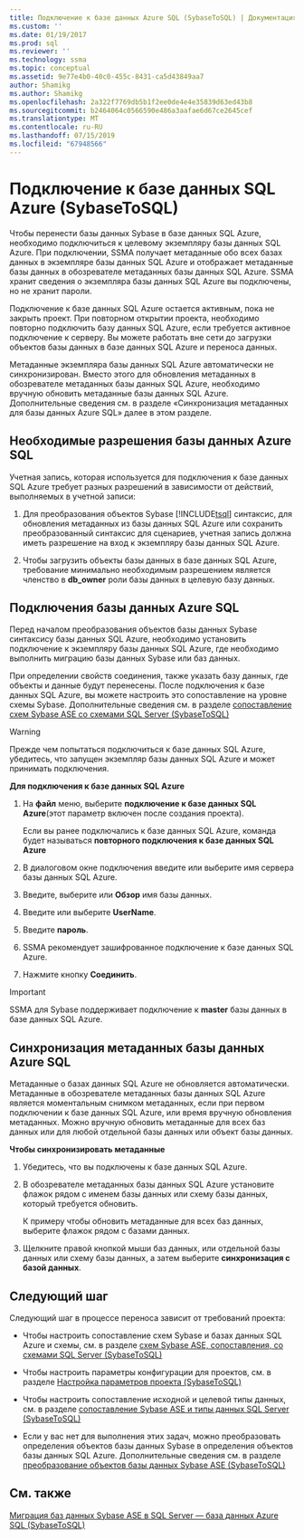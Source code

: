 ```yaml
---
title: Подключение к базе данных Azure SQL (SybaseToSQL) | Документация Майкрософт
ms.custom: ''
ms.date: 01/19/2017
ms.prod: sql
ms.reviewer: ''
ms.technology: ssma
ms.topic: conceptual
ms.assetid: 9e77e4b0-40c0-455c-8431-ca5d43849aa7
author: Shamikg
ms.author: Shamikg
ms.openlocfilehash: 2a322f7769db5b1f2ee0de4e4e35839d63ed43b8
ms.sourcegitcommit: b2464064c0566590e486a3aafae6d67ce2645cef
ms.translationtype: MT
ms.contentlocale: ru-RU
ms.lasthandoff: 07/15/2019
ms.locfileid: "67948566"
---
```

# <a name="connecting-to-azure-sql-db-sybasetosql"></a>Подключение к базе данных SQL Azure (SybaseToSQL)
Чтобы перенести базы данных Sybase в базе данных SQL Azure, необходимо подключиться к целевому экземпляру базы данных SQL Azure. При подключении, SSMA получает метаданные обо всех базах данных в экземпляре базы данных SQL Azure и отображает метаданные базы данных в обозревателе метаданных базы данных SQL Azure. SSMA хранит сведения о экземпляра базы данных SQL Azure вы подключены, но не хранит пароли.  
  
Подключение к базе данных SQL Azure остается активным, пока не закрыть проект. При повторном открытии проекта, необходимо повторно подключить базу данных SQL Azure, если требуется активное подключение к серверу. Вы можете работать вне сети до загрузки объектов базы данных в базе данных SQL Azure и переноса данных.  
  
Метаданные экземпляра базы данных SQL Azure автоматически не синхронизирован. Вместо этого для обновления метаданных в обозревателе метаданных базы данных SQL Azure, необходимо вручную обновить метаданные базы данных SQL Azure. Дополнительные сведения см. в разделе «Синхронизация метаданных для базы данных Azure SQL» далее в этом разделе.  
  
## <a name="required-azure-sql-db-permissions"></a>Необходимые разрешения базы данных Azure SQL  
Учетная запись, которая используется для подключения к базе данных SQL Azure требует разных разрешений в зависимости от действий, выполняемых в учетной записи:  
  
1.  Для преобразования объектов Sybase [!INCLUDE[tsql](../../includes/tsql-md.md)] синтаксис, для обновления метаданных из базы данных SQL Azure или сохранить преобразованный синтаксис для сценариев, учетная запись должна иметь разрешение на вход к экземпляру базы данных SQL Azure.  
  
2.  Чтобы загрузить объекты базы данных в базе данных SQL Azure, требование минимально необходимым разрешением является членство в **db_owner** роли базы данных в целевую базу данных.  
  
## <a name="establishing-a-azure-sql-db-connection"></a>Подключения базы данных Azure SQL  
Перед началом преобразования объектов базы данных Sybase синтаксису базы данных SQL Azure, необходимо установить подключение к экземпляру базы данных SQL Azure, где необходимо выполнить миграцию базы данных Sybase или баз данных.  
  
При определении свойств соединения, также указать базу данных, где объекты и данные будут перенесены. После подключения к базе данных SQL Azure, вы можете настроить это сопоставление на уровне схемы Sybase. Дополнительные сведения см. в разделе [сопоставление схем Sybase ASE со схемами SQL Server &#40;SybaseToSQL&#41;](../../ssma/sybase/mapping-sybase-ase-schemas-to-sql-server-schemas-sybasetosql.md)  
  
> [!WARNING]  
> Прежде чем попытаться подключиться к базе данных SQL Azure, убедитесь, что запущен экземпляр базы данных SQL Azure и может принимать подключения.  
  
**Для подключения к базе данных SQL Azure**  
  
1.  На **файл** меню, выберите **подключение к базе данных SQL Azure**(этот параметр включен после создания проекта).  
  
    Если вы ранее подключались к базе данных SQL Azure, команда будет называться **повторного подключения к базе данных SQL Azure**  
  
2.  В диалоговом окне подключения введите или выберите имя сервера базы данных SQL Azure.  
  
3.  Введите, выберите или **Обзор** имя базы данных.  
  
4.  Введите или выберите **UserName**.  
  
5.  Введите **пароль**.  
  
6.  SSMA рекомендует зашифрованное подключение к базе данных SQL Azure.  
  
7.  Нажмите кнопку **Соединить**.  
  
> [!IMPORTANT]  
> SSMA для Sybase поддерживает подключение к **master** базы данных в базе данных SQL Azure.  
  
## <a name="synchronizing-azure-sql-db-metadata"></a>Синхронизация метаданных базы данных Azure SQL  
Метаданные о базах данных SQL Azure не обновляется автоматически. Метаданные в обозревателе метаданных базы данных SQL Azure является моментальным снимком метаданных, если при первом подключении к базе данных SQL Azure, или время вручную обновления метаданных. Можно вручную обновить метаданные для всех баз данных или для любой отдельной базы данных или объект базы данных.  
  
**Чтобы синхронизировать метаданные**  
  
1.  Убедитесь, что вы подключены к базе данных SQL Azure.  
  
2.  В обозревателе метаданных базы данных SQL Azure установите флажок рядом с именем базы данных или схему базы данных, который требуется обновить.  
  
    К примеру чтобы обновить метаданные для всех баз данных, выберите флажок рядом с базами данных.  
  
3.  Щелкните правой кнопкой мыши баз данных, или отдельной базы данных или схему базы данных, а затем выберите **синхронизация с базой данных**.  
  
## <a name="next-step"></a>Следующий шаг  
Следующий шаг в процессе переноса зависит от требований проекта:  
  
-   Чтобы настроить сопоставление схем Sybase и базах данных SQL Azure и схемы, см. в разделе [схем Sybase ASE, сопоставления, со схемами SQL Server &#40;SybaseToSQL&#41;](../../ssma/sybase/mapping-sybase-ase-schemas-to-sql-server-schemas-sybasetosql.md)  
  
-   Чтобы настроить параметры конфигурации для проектов, см. в разделе [Настройка параметров проекта &#40;SybaseToSQL&#41;](../../ssma/sybase/setting-project-options-sybasetosql.md)  
  
-   Чтобы настроить сопоставление исходной и целевой типы данных, см. в разделе [сопоставление Sybase ASE и типы данных SQL Server &#40;SybaseToSQL&#41;](../../ssma/sybase/mapping-sybase-ase-and-sql-server-data-types-sybasetosql.md)  
  
-   Если у вас нет для выполнения этих задач, можно преобразовать определения объектов базы данных Sybase в определения объектов базы данных SQL Azure. Дополнительные сведения см. в разделе [преобразование объектов базы данных Sybase ASE &#40;SybaseToSQL&#41;](../../ssma/sybase/converting-sybase-ase-database-objects-sybasetosql.md)  
  
## <a name="see-also"></a>См. также  
[Миграция баз данных Sybase ASE в SQL Server — база данных Azure SQL &#40;SybaseToSQL&#41;](../../ssma/sybase/migrating-sybase-ase-databases-to-sql-server-azure-sql-db-sybasetosql.md)  
  
